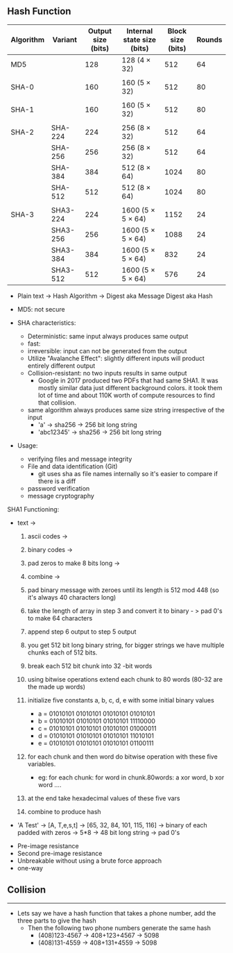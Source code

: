 Hash Function
-------------
| Algorithm  | Variant  | Output size  (bits) | Internal state  size (bits) | Block size  (bits) | Rounds |
|------------|----------|---------------------|-----------------------------|--------------------|--------|
|     MD5    |          |         128         |         128 (4 × 32)        |         512        |   64   |
|            |          |                     |                             |                    |        |
|    SHA-0   |          |         160         |         160 (5 × 32)        |         512        |   80   |
|            |          |                     |                             |                    |        |
|    SHA-1   |          |         160         |         160 (5 × 32)        |         512        |   80   |
|            |          |                     |                             |                    |        |
|    SHA-2   |  SHA-224 |         224         |         256 (8 × 32)        |         512        |   64   |
|            |  SHA-256 |         256         |         256 (8 × 32)        |         512        |   64   |
|            |  SHA-384 |         384         |         512 (8 × 64)        |        1024        |   80   |
|            |  SHA-512 |         512         |         512 (8 × 64)        |        1024        |   80   |
|            |          |                     |                             |                    |        |
|    SHA-3   | SHA3-224 |         224         |      1600 (5 × 5 × 64)      |        1152        |   24   |
|            | SHA3-256 |         256         |      1600 (5 × 5 × 64)      |        1088        |   24   |
|            | SHA3-384 |         384         |      1600 (5 × 5 × 64)      |         832        |   24   |
|            | SHA3-512 |         512         |      1600 (5 × 5 × 64)      |         576        |   24   |


* Plain text -> Hash Algorithm -> Digest aka Message Digest aka Hash 
* MD5: not secure 
* SHA characteristics:
  + Deterministic: same input always produces same output
  + fast: 
  + irreversible: input can not be generated from the output
  + Utilize "Avalanche Effect": slightly different inputs will product entirely different output
  + Collision-resistant: no two inputs results in same output
    - Google in 2017 produced two PDFs that had same SHA1. It was mostly similar data just different background colors. 
      it took them lot of time and about 110K worth of compute resources to find that collision. 
  + same algorithm always produces same size string irrespective of the input
    - 'a' -> sha256 -> 256 bit long string
    - 'abc12345' -> sha256 -> 256 bit long string


* Usage:
  + verifying files and message integrity
  + File and data identification (Git)
    - git uses sha as file names internally so it's easier to compare if there is a diff
  + password verification 
  + message cryptography


SHA1 Functioning: 
* text -> 
  1. ascii codes -> 
  2. binary codes -> 
  3. pad zeros to make 8 bits long -> 
  4. combine -> 
  5. pad binary message with zeroes until its length is 512 mod 448 (so it's always 40 characters long) 
  6. take the length of array in step 3 and convert it to binary - > pad 0's to make 64 characters
  7. append step 6 output to step 5 output 
  8. you get 512 bit long binary string, for bigger strings we have multiple chunks each of 512 bits.
  9. break each 512 bit chunk into 32 -bit words
  10. using bitwise operations extend each chunk to 80 words (80-32 are the made up words)
  11. initialize five constants  a, b, c, d, e with some initial binary values 
      - a = 01010101 01010101 01010101 01010101
      - b = 01010101 01010101 01010101 11110000
      - c = 01010101 01010101 01010101 01000011
      - d = 01010101 01010101 01010101 11010101
      - e = 01010101 01010101 01010101 01100111

  12. for each chunk and then word do bitwise operation with these five variables.
      - eg: for each chunk: for word in chunk.80words: a xor word, b xor word ....

  13. at the end take hexadecimal values of these five vars
  14. combine to produce hash

* 'A Test' -> [A, T,e,s,t] -> [65, 32, 84, 101, 115, 116] -> binary of each padded with zeros -> 5*8 -> 48 bit long string -> pad 0's 



- Pre-image resistance
- Second pre-image resistance
- Unbreakable without using a brute force approach
- one-way




## Collision 
-------------
* Lets say we have a hash function that takes a phone number, add the three parts to give the hash
  + Then the following two phone numbers generate the same hash
    - (408)123-4567 -> 408+123+4567 -> 5098
    - (408)131-4559 -> 408+131+4559 -> 5098





